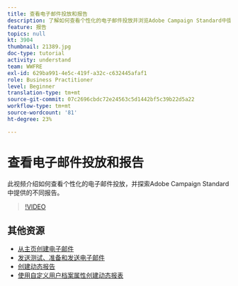 ```yaml
---
title: 查看电子邮件投放和报告
description: 了解如何查看个性化的电子邮件投放并浏览Adobe Campaign Standard中提供的不同报告。
feature: 报告
topics: null
kt: 3904
thumbnail: 21389.jpg
doc-type: tutorial
activity: understand
team: WWFRE
exl-id: 629ba991-4e5c-419f-a32c-c632445afaf1
role: Business Practitioner
level: Beginner
translation-type: tm+mt
source-git-commit: 07c2696cbdc72e24563c5d1442bf5c39b22d5a22
workflow-type: tm+mt
source-wordcount: '81'
ht-degree: 23%

---
```


# 查看电子邮件投放和报告

此视频介绍如何查看个性化的电子邮件投放，并探索Adobe Campaign Standard中提供的不同报告。

>[!VIDEO](https://video.tv.adobe.com/v/21389?quality=12)

## 其他资源

* [从主页创建电子邮件](/help/communication-channels/email/create-email-from-homepage.md)
* [发送测试、准备和发送电子邮件](/help/communication-channels/email/sending-test-preparing-sending-email.md)
* [创建动态报告](/help/reporting/creating-a-dynamic-report.md)
* [使用自定义用户档案属性创建动态报表](/help/reporting/custom-profile-attributes-dynamic-reports.md)
